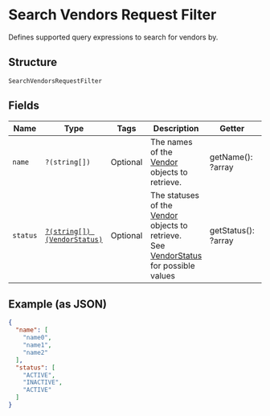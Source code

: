 
# Search Vendors Request Filter

Defines supported query expressions to search for vendors by.

## Structure

`SearchVendorsRequestFilter`

## Fields

| Name | Type | Tags | Description | Getter | Setter |
|  --- | --- | --- | --- | --- | --- |
| `name` | `?(string[])` | Optional | The names of the [Vendor](../../doc/models/vendor.md) objects to retrieve. | getName(): ?array | setName(?array name): void |
| `status` | [`?(string[]) (VendorStatus)`](../../doc/models/vendor-status.md) | Optional | The statuses of the [Vendor](../../doc/models/vendor.md) objects to retrieve.<br>See [VendorStatus](../../#type-vendorstatus) for possible values | getStatus(): ?array | setStatus(?array status): void |

## Example (as JSON)

```json
{
  "name": [
    "name0",
    "name1",
    "name2"
  ],
  "status": [
    "ACTIVE",
    "INACTIVE",
    "ACTIVE"
  ]
}
```

